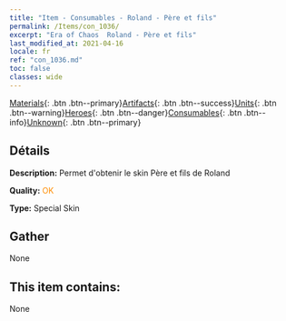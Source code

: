 ```yaml
---
title: "Item - Consumables - Roland - Père et fils"
permalink: /Items/con_1036/
excerpt: "Era of Chaos  Roland - Père et fils"
last_modified_at: 2021-04-16
locale: fr
ref: "con_1036.md"
toc: false
classes: wide
---
```

 [Materials](/fr/Items/){: .btn .btn--primary}[Artifacts](/fr/Items/Artifacts/){: .btn .btn--success}[Units](/fr/Items/Units/){: .btn .btn--warning}[Heroes](/fr/Items/Heroes/){: .btn .btn--danger}[Consumables](/fr/Items/Consumables/){: .btn .btn--info}[Unknown](/fr/Items/Unknown/){: .btn .btn--primary}

## Détails
 **Description:** Permet d'obtenir le skin Père et fils de Roland

 **Quality:** <span style="color: #FF8C00">OK</span>

 **Type:** Special Skin

## Gather

  None

## This item contains:

  None

